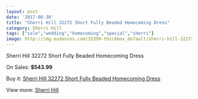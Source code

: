 ```yaml
---
layout: post
date: '2017-08-30'
title: "Sherri Hill 32272 Short Fully Beaded Homecoming Dress"
category: Sherri Hill
tags: ["sale","wedding","homecoming","special","sherri"]
image: http://img.eudances.com/15399-thickbox_default/sherri-hill-32272-short-fully-beaded-homecoming-dress.jpg
---
```

Sherri Hill 32272 Short Fully Beaded Homecoming Dress

On Sales: **$543.99**
<a href="https://www.eudances.com/en/sherri-hill/4556-sherri-hill-32272-short-fully-beaded-homecoming-dress.html"><amp-img layout="responsive" width="600" height="600" src="//img.eudances.com/15399-thickbox_default/sherri-hill-32272-short-fully-beaded-homecoming-dress.jpg" alt="Sherri Hill 32272 Short Fully Beaded Homecoming Dress 0" /></a>
<a href="https://www.eudances.com/en/sherri-hill/4556-sherri-hill-32272-short-fully-beaded-homecoming-dress.html"><amp-img layout="responsive" width="600" height="600" src="//img.eudances.com/15401-thickbox_default/sherri-hill-32272-short-fully-beaded-homecoming-dress.jpg" alt="Sherri Hill 32272 Short Fully Beaded Homecoming Dress 1" /></a>
<a href="https://www.eudances.com/en/sherri-hill/4556-sherri-hill-32272-short-fully-beaded-homecoming-dress.html"><amp-img layout="responsive" width="600" height="600" src="//img.eudances.com/15400-thickbox_default/sherri-hill-32272-short-fully-beaded-homecoming-dress.jpg" alt="Sherri Hill 32272 Short Fully Beaded Homecoming Dress 2" /></a>

Buy it: [Sherri Hill 32272 Short Fully Beaded Homecoming Dress](https://www.eudances.com/en/sherri-hill/4556-sherri-hill-32272-short-fully-beaded-homecoming-dress.html "Sherri Hill 32272 Short Fully Beaded Homecoming Dress")

View more: [Sherri Hill](https://www.eudances.com/en/80-Sherri-Hill "Sherri Hill")